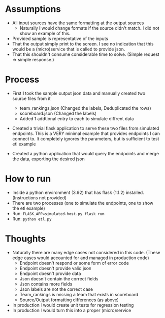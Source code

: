 # Assumptions
- All input sources have the same formatting at the output sources
  - Naturally I would change formats if the source didn't match. I did not show an example of this.
- Provided sample is representative of the inputs
- That the output simply print to the screen. I see no indication that this would be a (micro)service that is called to provide json. 
- That this shouldn't consume considerable time to solve. (Simple request => simple response.)
 
# Process
- First I took the sample output json data and manually created two 
  source files from it
  - team_rankings.json (Changed the labels, Deduplicated the rows)
  - scoreboard.json (Changed the labels)
  - Added 1 addtional entry to each to simulate diffrent data

- Created a trivial flask application to serve these two files from 
  simulated endpoints. This is a VERY minimal example that provides endpoints I can connect to. It completely ignores the parameters, but is sufficient to test etl example

- Created a python application that would query the endpoints and merge 
  the data, exporting the desired json

# How to run
- Inside a python environment (3.92) that has flask (1.1.2) installed.(Instructions not provided)
- There are two processes (one to simulate the endpoints, one to show the etl example)
- Run: `FLASK_APP=simulated-host.py flask run`
- Run: `python etl.py`

# Thoughts
- Naturally there are many edge cases not considered in this code. (These edge cases would accounted for and managed in production code)
  - Endpoint doesn't respond or some form of error code
  - Endpoint doesn't provide valid json  
  - Endpoint doesn't provide data
  - Json doesn't contain the correct fields
  - Json contains more fields
  - Json labels are not the correct case
  - Team_rankings is missing a team that exists in scoreboard
  - Source/Output formatting differences (as above)
- In production I would create unit tests for regression testing
- In production I would turn this into a proper (micro)service

